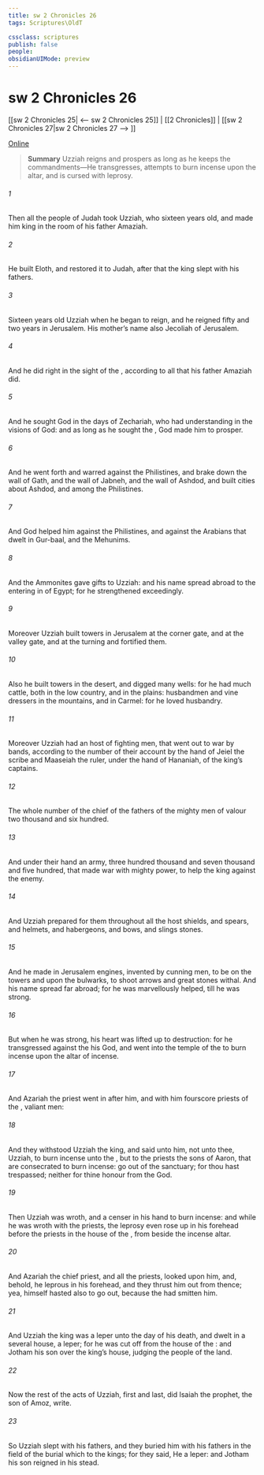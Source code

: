 ```yaml
---
title: sw 2 Chronicles 26
tags: Scriptures\OldT

cssclass: scriptures
publish: false
people:
obsidianUIMode: preview
---
```


# sw 2 Chronicles 26
[[sw 2 Chronicles 25| <-- sw 2 Chronicles 25]] | [[2 Chronicles]] | [[sw 2 Chronicles 27|sw 2 Chronicles 27 --> ]]

[Online](https://churchofjesuschrist.org/study/scriptures/ot/2-chr/26?lang=eng)

> __Summary__
Uzziah reigns and prospers as long as he keeps the commandments—He transgresses, attempts to burn incense upon the altar, and is cursed with leprosy.

###### 1 
Then all the people of Judah took Uzziah, who  sixteen years old, and made him king in the room of his father Amaziah.

###### 2 
He built Eloth, and restored it to Judah, after that the king slept with his fathers.

###### 3 
Sixteen years old  Uzziah when he began to reign, and he reigned fifty and two years in Jerusalem. His mother’s name also  Jecoliah of Jerusalem.

###### 4 
And he did  right in the sight of the , according to all that his father Amaziah did.

###### 5 
And he sought God in the days of Zechariah, who had understanding in the visions of God: and as long as he sought the , God made him to prosper.

###### 6 
And he went forth and warred against the Philistines, and brake down the wall of Gath, and the wall of Jabneh, and the wall of Ashdod, and built cities about Ashdod, and among the Philistines.

###### 7 
And God helped him against the Philistines, and against the Arabians that dwelt in Gur-baal, and the Mehunims.

###### 8 
And the Ammonites gave gifts to Uzziah: and his name spread abroad  to the entering in of Egypt; for he strengthened  exceedingly.

###### 9 
Moreover Uzziah built towers in Jerusalem at the corner gate, and at the valley gate, and at the turning  and fortified them.

###### 10 
Also he built towers in the desert, and digged many wells: for he had much cattle, both in the low country, and in the plains: husbandmen  and vine dressers in the mountains, and in Carmel: for he loved husbandry.

###### 11 
Moreover Uzziah had an host of fighting men, that went out to war by bands, according to the number of their account by the hand of Jeiel the scribe and Maaseiah the ruler, under the hand of Hananiah,  of the king’s captains.

###### 12 
The whole number of the chief of the fathers of the mighty men of valour  two thousand and six hundred.

###### 13 
And under their hand  an army, three hundred thousand and seven thousand and five hundred, that made war with mighty power, to help the king against the enemy.

###### 14 
And Uzziah prepared for them throughout all the host shields, and spears, and helmets, and habergeons, and bows, and slings  stones.

###### 15 
And he made in Jerusalem engines, invented by cunning men, to be on the towers and upon the bulwarks, to shoot arrows and great stones withal. And his name spread far abroad; for he was marvellously helped, till he was strong.

###### 16 
But when he was strong, his heart was lifted up to  destruction: for he transgressed against the  his God, and went into the temple of the  to burn incense upon the altar of incense.

###### 17 
And Azariah the priest went in after him, and with him fourscore priests of the ,  valiant men:

###### 18 
And they withstood Uzziah the king, and said unto him,  not unto thee, Uzziah, to burn incense unto the , but to the priests the sons of Aaron, that are consecrated to burn incense: go out of the sanctuary; for thou hast trespassed; neither  for thine honour from the  God.

###### 19 
Then Uzziah was wroth, and  a censer in his hand to burn incense: and while he was wroth with the priests, the leprosy even rose up in his forehead before the priests in the house of the , from beside the incense altar.

###### 20 
And Azariah the chief priest, and all the priests, looked upon him, and, behold, he  leprous in his forehead, and they thrust him out from thence; yea, himself hasted also to go out, because the  had smitten him.

###### 21 
And Uzziah the king was a leper unto the day of his death, and dwelt in a several house,  a leper; for he was cut off from the house of the : and Jotham his son  over the king’s house, judging the people of the land.

###### 22 
Now the rest of the acts of Uzziah, first and last, did Isaiah the prophet, the son of Amoz, write.

###### 23 
So Uzziah slept with his fathers, and they buried him with his fathers in the field of the burial which  to the kings; for they said, He  a leper: and Jotham his son reigned in his stead.

